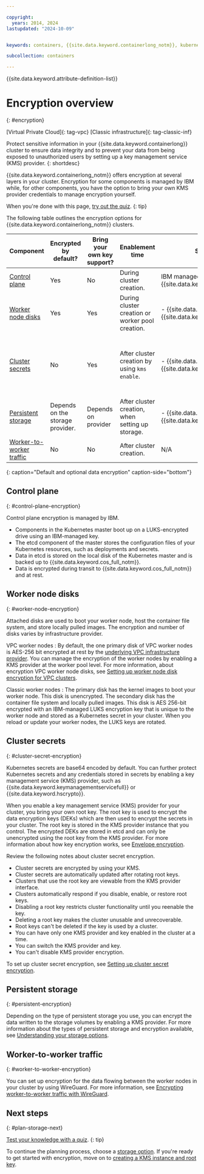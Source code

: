 ```yaml
---

copyright: 
  years: 2014, 2024
lastupdated: "2024-10-09"


keywords: containers, {{site.data.keyword.containerlong_notm}}, kubernetes, red hat, encrypt, security, kms, root key, crk

subcollection: containers

---
```


{{site.data.keyword.attribute-definition-list}}


# Encryption overview
{: #encryption}

[Virtual Private Cloud]{: tag-vpc} [Classic infrastructure]{: tag-classic-inf} 

Protect sensitive information in your {{site.data.keyword.containerlong}} cluster to ensure data integrity and to prevent your data from being exposed to unauthorized users by setting up a key management service (KMS) provider.
{: shortdesc}

{{site.data.keyword.containerlong_notm}} offers encryption at several layers in your cluster. Encryption for some components is managed by IBM while, for other components, you have the option to bring your own KMS provider credentials to manage encryption yourself.

When you're done with this page, [try out the quiz](https://quizzes.12dekrh4l1b4.us-south.codeengine.appdomain.cloud/containers/strategy/quiz.php).
{: tip}

The following table outlines the encryption options for {{site.data.keyword.containerlong_notm}} clusters.


| Component | Encrypted by default? | Bring your own key support? | Enablement time | Supported KMS providers | Cross account support? |
| --- | --- | --- | --- | --- | --- |
| [Control plane](#control-plane-encryption) | Yes | No | During cluster creation. | IBM managed {{site.data.keyword.keymanagementserviceshort}} | N/A | N/A | No |
| [Worker node disks](#worker-node-encryption) | Yes | Yes | During cluster creation or worker pool creation. | - {{site.data.keyword.hscrypto}}  \n - {{site.data.keyword.keymanagementserviceshort}} | Yes |
| [Cluster secrets](#cluster-secret-encryption) | No | Yes | After cluster creation by using `kms enable`. | - {{site.data.keyword.hscrypto}}  \n - {{site.data.keyword.keymanagementserviceshort}} | Cross account supported for Classic and VPC clusters only. |
| [Persistent storage](#persistent-encryption) | Depends on the storage provider. | Depends on provider | After cluster creation, when setting up storage. | - {{site.data.keyword.hscrypto}}  \n - {{site.data.keyword.keymanagementserviceshort}} | Depends on the storage provider. |
| [Worker-to-worker traffic](#worker-to-worker-encryption) | No | No | After cluster creation. | N/A | No |
{: caption="Default and optional data encryption" caption-side="bottom"}



## Control plane
{: #control-plane-encryption}

Control plane encryption is managed by IBM.
- Components in the Kubernetes master boot up on a LUKS-encrypted drive using an IBM-managed key.
- The etcd component of the master stores the configuration files of your Kubernetes resources, such as deployments and secrets.
- Data in etcd is stored on the local disk of the Kubernetes master and is backed up to {{site.data.keyword.cos_full_notm}}.
- Data is encrypted during transit to {{site.data.keyword.cos_full_notm}} and at rest. 



## Worker node disks
{: #worker-node-encryption}

Attached disks are used to boot your worker node, host the container file system, and store locally pulled images. The encryption and number of disks varies by infrastructure provider.

VPC worker nodes
:   By default, the one primary disk of VPC worker nodes is AES-256 bit encrypted at rest by the [underlying VPC infrastructure provider](/docs/vpc?topic=vpc-block-storage-about#vpc-storage-encryption). You can manage the encryption of the worker nodes by enabling a KMS provider at the worker pool level. For more information, about encryption VPC worker node disks, see [Setting up worker node disk encryption for VPC clusters](/docs/containers?topic=containers-encryption-vpc-worker-disks).

Classic worker nodes
:   The primary disk has the kernel images to boot your worker node. This disk is unencrypted. The secondary disk has the container file system and locally pulled images. This disk is AES 256-bit encrypted with an IBM-managed LUKS encryption key that is unique to the worker node and stored as a Kubernetes secret in your cluster. When you reload or update your worker nodes, the LUKS keys are rotated.




## Cluster secrets
{: #cluster-secret-encryption}

Kubernetes secrets are base64 encoded by default. You can further protect Kubernetes secrets and any credentials stored in secrets by enabling a key management service (KMS) provider, such as {{site.data.keyword.keymanagementservicefull}} or {{site.data.keyword.hscrypto}}.

When you enable a key management service (KMS) provider for your cluster, you bring your own root key. The root key is used to encrypt the data encryption keys (DEKs) which are then used to encrypt the secrets in your cluster. The root key is stored in the KMS provider instance that you control. The encrypted DEKs are stored in etcd and can only be unencrypted using the root key from the KMS provider. For more information about how key encryption works, see [Envelope encryption](/docs/key-protect?topic=key-protect-envelope-encryption).

Review the following notes about cluster secret encryption.
- Cluster secrets are encrypted by using your KMS.
- Cluster secrets are automatically updated after rotating root keys.
- Clusters that use the root key are viewable from the KMS provider interface.
- Clusters automatically respond if you disable, enable, or restore root keys.
- Disabling a root key restricts cluster functionality until you reenable the key.
- Deleting a root key makes the cluster unusable and unrecoverable.
- Root keys can't be deleted if the key is used by a cluster.
- You can have only one KMS provider and key enabled in the cluster at a time. 
- You can switch the KMS provider and key.
- You can't disable KMS provider encryption.


To set up cluster secret encryption, see [Setting up cluster secret encryption](/docs/containers?topic=containers-encryption-secrets).


## Persistent storage
{: #persistent-encryption}

Depending on the type of persistent storage you use, you can encrypt the data written to the storage volumes by enabling a KMS provider. For more information about the types of persistent storage and encryption available, see [Understanding your storage options](/docs/containers?topic=containers-storage-plan).



## Worker-to-worker traffic
{: #worker-to-worker-encryption}

You can set up encryption for the data flowing between the worker nodes in your cluster by using WireGuard. For more information, see [Encrypting worker-to-worker traffic with WireGuard](/docs/containers?topic=containers-encrypt-nodes-wireguard).





## Next steps
{: #plan-storage-next}

[Test your knowledge with a quiz](https://quizzes.12dekrh4l1b4.us-south.codeengine.appdomain.cloud/containers/encryption/quiz.php).
{: tip}

To continue the planning process, choose a [storage option](/docs/containers?topic=containers-storage-plan). If you're ready to get started with encryption, move on to [creating a KMS instance and root key](/docs/containers?topic=containers-encryption-setup). 
